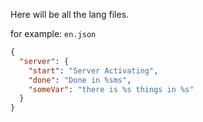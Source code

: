Here will be all the lang files.

for example:
`en.json`
```json
{
  "server": {
    "start": "Server Activating",
    "done": "Done in %sms",
    "someVar": "there is %s things in %s"
  }
}
